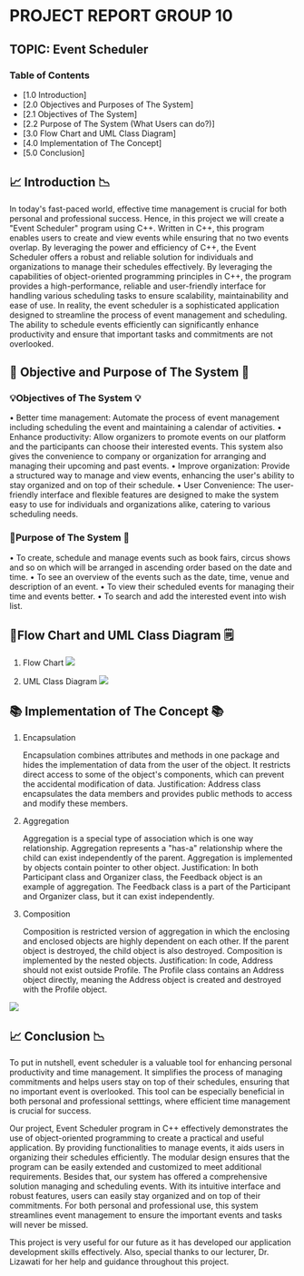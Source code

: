 # PROJECT REPORT GROUP 10
## TOPIC: Event Scheduler

### Table of Contents
- [1.0 Introduction]
- [2.0 Objectives and Purposes of The System]
- [2.1 Objectives of The System]
- [2.2 Purpose of The System (What Users can do?)]
- [3.0 Flow Chart and UML Class Diagram]
- [4.0 Implementation of The Concept]
- [5.0 Conclusion]

## 📈 Introduction 📉
  In today's fast-paced world, effective time management is crucial for both personal and professional success. Hence, in this project we will create a "Event Scheduler" program using C++. Written in C++, this program enables users to create and view events while ensuring that no two events overlap. By leveraging the power and efficiency of C++, the Event Scheduler offers a robust and reliable solution for individuals and organizations to manage their schedules effectively. By leveraging the capabilities of object-oriented programming principles in C++, the program provides a high-performance, reliable and user-friendly interface for handling various scheduling tasks to ensure scalability, maintainability and ease of use. In reality, the event scheduler is a sophisticated application designed to streamline the process of event management and scheduling. The ability to schedule events efficiently can significantly enhance productivity and ensure that important tasks and commitments are not overlooked.

## 🎯 Objective and Purpose of The System 📌
### 💡Objectives of The System 💡
•	Better time management: Automate the process of event management including scheduling the event and maintaining a calendar of activities. 
•	Enhance productivity: Allow organizers to promote events on our platform and the participants can choose their interested events. This system also gives the convenience to company or organization for arranging and managing their upcoming and past events.
•	Improve organization: Provide a structured way to manage and view events, enhancing the user's ability to stay organized and on top of their schedule.
•	User Convenience: The user-friendly interface and flexible features are designed to make the system easy to use for individuals and organizations alike, catering to various scheduling needs.

### 🚩Purpose of The System 🚩
•	To create, schedule and manage events such as book fairs, circus shows and so on which will be arranged in ascending order based on the date and time.
•	To see an overview of the events such as the date, time, venue and description of an event.
•	To view their scheduled events for managing their time and events better.
•	To search and add the interested event into wish list.

## 📑Flow Chart and UML Class Diagram	🗒️
1. Flow Chart
   <image src = "Image/FlowChart.jpeg">

2. UML Class Diagram
   <image src = "Image/UMLClassDiagram.jpeg">

## 📚 Implementation of The Concept 📚
1. Encapsulation

   Encapsulation combines attributes and methods in one package and hides the implementation of data from the user of the object. It restricts direct access to some of the object's components, which can prevent the accidental modification of data.
Justification: Address class encapsulates the data members and provides public methods to access and modify these members.

2. Aggregation

   Aggregation is a special type of association which is one way relationship. Aggregation represents a "has-a" relationship where the child can exist independently of the parent. Aggregation is implemented by objects contain pointer to other object.
Justification: In both Participant class and Organizer class, the Feedback object is an example of aggregation. The Feedback class is a part of the Participant and Organizer class, but it can exist independently.

3. Composition

   Composition is restricted version of aggregation in which the enclosing and enclosed objects are highly dependent on each other. If the parent object is destroyed, the child object is also destroyed. Composition is implemented by the nested objects. 
Justification: In code, Address should not exist outside Profile. The Profile class contains an Address object directly, meaning the Address object is created and destroyed with the Profile object.

<image src = "Image/FlowChart.jpeg">


## 📈 Conclusion 📉
  To put in nutshell, event scheduler is a valuable tool for enhancing personal productivity and time management. It simplifies the process of managing commitments and helps users stay on top of their schedules, ensuring that no important event is overlooked. This tool can be especially beneficial in both personal and professional setttings, where efficient time management is crucial for success.
  
  Our project, Event Scheduler program in C++ effectively demonstrates the use of object-oriented programming to create a practical and useful application. By providing functionalities to manage events, it aids users in organizing their schedules efficiently. The modular design ensures that the program can be easily extended and customized to meet additional requirements. Besides that, our system has offered a comprehensive solution managing and scheduling events. With its intuitive interface and robust features, users can easily stay organized and on top of their commitments. For both personal and professional use, this system streamlines event management to ensure the important events and tasks will never be missed.
  
  This project is very useful for our future as it has developed our application development skills effectively. Also, special thanks to our lecturer, Dr. Lizawati for her help and guidance throughout this project.
